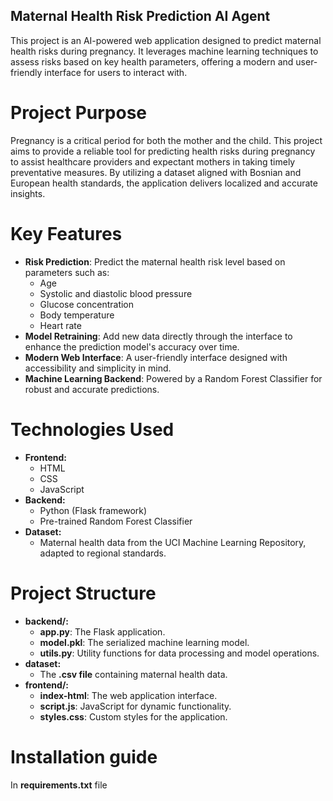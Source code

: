 ## Maternal Health Risk Prediction AI Agent

This project is an AI-powered web application designed to predict maternal health risks during pregnancy. It leverages machine learning techniques to assess risks based on key health parameters, offering a modern and user-friendly interface for users to interact with.

# Project Purpose
Pregnancy is a critical period for both the mother and the child. This project aims to provide a reliable tool for predicting health risks during pregnancy to assist healthcare providers and expectant mothers in taking timely preventative measures. By utilizing a dataset aligned with Bosnian and European health standards, the application delivers localized and accurate insights.

# Key Features
- **Risk Prediction**: Predict the maternal health risk level based on parameters such as:
    - Age
    - Systolic and diastolic blood pressure
    - Glucose concentration
    - Body temperature 
    - Heart rate
- **Model Retraining**: Add new data directly through the interface to enhance the prediction model's accuracy over time.
- **Modern Web Interface**: A user-friendly interface designed with accessibility and simplicity in mind.
- **Machine Learning Backend**: Powered by a Random Forest Classifier for robust and accurate predictions.

# Technologies Used
- **Frontend:**
    - HTML
    - CSS
    - JavaScript
- **Backend:**
    - Python (Flask framework)
    - Pre-trained Random Forest Classifier
- **Dataset:**
    - Maternal health data from the UCI Machine Learning Repository, adapted to regional standards.

# Project Structure
- **backend/:**
    - **app.py**: The Flask application.
    - **model.pkl**: The serialized machine learning model.
    - **utils.py**: Utility functions for data processing and model operations.
- **dataset:**
    - The **.csv file** containing maternal health data.
- **frontend/:**
    - **index-html**: The web application interface.
    - **script.js**: JavaScript for dynamic functionality.
    - **styles.css**: Custom styles for the application.

# Installation guide
In **requirements.txt** file